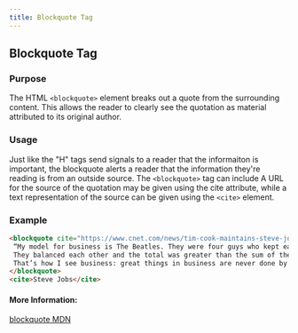 ```yaml
---
title: Blockquote Tag
---
```

## Blockquote Tag

### Purpose
The HTML `<blockquote>` element breaks out a quote from the surrounding content. This allows the reader to clearly see the quotation as material attributed to its original author. 

### Usage
Just like the "H" tags send signals to a reader that the informaiton is important, the blockquote alerts a reader that the information they're reading is from an outside source.  The `<blockquote>` tag can include A URL for the source of the quotation may be given using the cite attribute, while a text representation of the source can be given using the `<cite>` element.
  
### Example
```html
<blockquote cite="https://www.cnet.com/news/tim-cook-maintains-steve-jobs-beatles-business-model/">
 “My model for business is The Beatles. They were four guys who kept each other’s kind of negative tendencies in check.
 They balanced each other and the total was greater than the sum of the parts.
 That’s how I see business: great things in business are never done by one person, they’re done by a team of people.”
</blockquote>
<cite>Steve Jobs</cite>
```

#### More Information:

[blockquote MDN](https://developer.mozilla.org/en-US/docs/Web/HTML/Element/blockquote)
